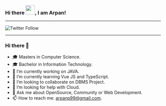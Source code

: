 ### Hi there <img src="https://raw.githubusercontent.com/MartinHeinz/MartinHeinz/master/wave.gif" width="30px">, I am Arpan!

---

![Twitter Follow](https://img.shields.io/twitter/follow/arps_1899?label=People%20following%20me%20on%20Twitter&style=social)

---

### Hi there 👋

- 🎓 Masters in Computer Science.
- 🎓 Bachelor in Information Technology.
- 🔭 I’m currently working on JAVA.
- 🌱 I’m currently learning Vue JS and TypeScript.
- 👯 I’m looking to collaborate on DBMS Project.
- 🤔 I’m looking for help with Cloud.
- 💬 Ask me about OpenSource, Community or Web Development.
- 📫 How to reach me: arpanp99@gmail.com.



<!-- <img src="https://github-readme-stats.vercel.app/api?username=arps18&&show_icons=true&title_color=22D2A0&icon_color=22D2A0&text_color=00FF66&bg_color=191919">

<a href="https://github.com/arps18">
  <img align="center" src="https://github-readme-stats.vercel.app/api/top-langs/?username=arps18&text_color=00FF66&theme=dark&hide_langs_below=1" />
</a>
 -->
